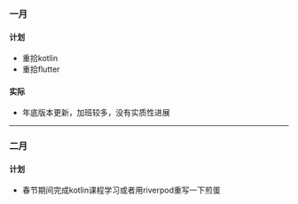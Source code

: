 ### 一月
#### 计划
* 重拾kotlin
* 重拾flutter

#### 实际
* 年底版本更新，加班较多，没有实质性进展

----

### 二月
#### 计划
* 春节期间完成kotlin课程学习或者用riverpod重写一下煎蛋

